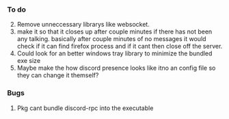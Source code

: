 ### To do

2. Remove unneccessary librarys like websocket.
3. make it so that it closes up after couple minutes if there has not been any talking. basically after couple minutes of no messages it would check if it can find firefox process and if it cant then close off the server.
4. Could look for an better windows tray library to minimize the bundled exe size
7. Maybe make the how discord presence looks like itno an config file so they can change it themself?

### Bugs

1. Pkg cant bundle discord-rpc into the executable